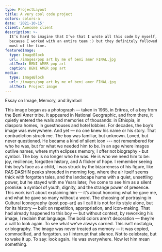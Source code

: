 ```yaml
---
type: ProjectLayout
title: A very cool code project
colors: colors-a
date: '2021-10-15'
client: Awesome client
description: >-
  It’s hard to imagine that I’ve that I wrote all this code by myself, probably
  because I worked with an entire team :) but they definitely followed my lead
  most of the time.
featuredImage:
  type: ImageBlock
  url: /images/pop art by me of beni amer FINAL.jpg
  altText: BENI AMER pop art
  caption: BENI AMER pop art
media:
  type: ImageBlock
  url: /images/pop art by me of beni amer FINAL.jpg
  altText: Project image
---
```

Essay on Image, Memory, and Symbol

This image began as a photograph — taken in 1965, in Eritrea, of a boy from the Beni Amer tribe. It appeared in National Geographic, and from there, it quietly entered the walls and memories of thousands: in Ethiopia, in diaspora homes, in guesthouses and hotel lobbies. For decades, the
boy’s image was everywhere. And yet — no one knew his name or his story. That contradiction struck me. The boy was familiar, but unknown. Loved, but never questioned. He became a kind of silent icon --- not remembered for who he was, but for what we needed him to be. In an age where images outlive names, where myth eclipses memory, I offer not biography - but symbol. The boy is no longer who he was. He is who we need him to be: joy, resilience, forgotten history, and A flicker of hope. I remember seeing this boy’s face as a child, I was struck by the bizarreness of his figure, like RAS DASHIN peaks shrouded in morning fog, where the air itself seems thick with forgotten tales, and the landscape hums with a quiet,  unsettling power, but he stayed with me Years later, I’ve come to see him as a silent promise: a symbol of youth, dignity, and the strange power of presence. This work isn’t about explaining him — it’s about honoring what he gave me, and what he gave so many without a word. The choosing of
portraying in Cultural Iconography (post pop-art) as I call it is not for its style alone, but for its history — built on repetition, appropriation, and
icon-making. That had already happened to this boy — but without context, by reworking his image, I reclaim that language. The bold colors aren’t decoration — they’re a call to look again. To see what we’ve always carried. This isn’t nostalgia, or biography. The image was never treated as memory — it was copied, commodified, and forgotten. so I interrupt that silence. Not to celebrate, but to wake it up. To say: look again. He was everywhere. Now let him mean something.








